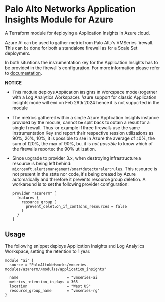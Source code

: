 # Palo Alto Networks Application Insights Module for Azure

A Terraform module for deploying a Application Insights in Azure cloud.

Azure AI can be used to gather metric from Palo Alto's VMSeries firewall. This can be done for both a standalone firewall as for a Scale Set deployment.

In both situations the instrumentation key for the Application Insights has to be provided in the firewall's configuration. For more information please refer to [documentation](https://docs.paloaltonetworks.com/vm-series/10-2/vm-series-deployment/set-up-the-vm-series-firewall-on-azure/enable-azure-application-insights-on-the-vm-series-firewall).

**NOTICE**

* This module deploys Application Insights in Workspace mode (together with a Log Analytics Workspace). Azure support for classic Application Insights mode will end on Feb 29th 2024 hence it is not supported in the module.

* The metrics gathered within a single Azure Application Insights instance provided by the module, cannot be split back to obtain a result for a single firewall. Thus for example if three firewalls use the same Instrumentation Key and report their respective session utilizations as 90%, 20%, 10%, it is possible to see in Azure the average of 40%, the sum of 120%, the max of 90%, but it is *not possible* to know which of the firewalls reported the 90% utilization.

* Since upgrade to provider 3.x, when destroying infrastructure a resource is being left behind: `microsoft.alertsmanagement/smartdetectoralertrules`. This resource is not present in the state nor code, it's being created by Azure automatically and therefore it prevents resource group deletion. A workaround is to set the following provider configuration:

      provider "azurerm" {
        features {
          resource_group {
            prevent_deletion_if_contains_resources = false
          }
        }
      }

## Usage

The following snippet deploys Application Insights and Log Analytics Workspace, setting the retention to 1 year.

```hcl
module "ai" {
  source = "PaloAltoNetworks/vmseries-modules/azurerm//modules/application_insights"

  name                      = "vmseries-ai
  metrics_retention_in_days = 365
  location                  = "West US"
  resource_group_name       = "vmseries-rg"
}
```
